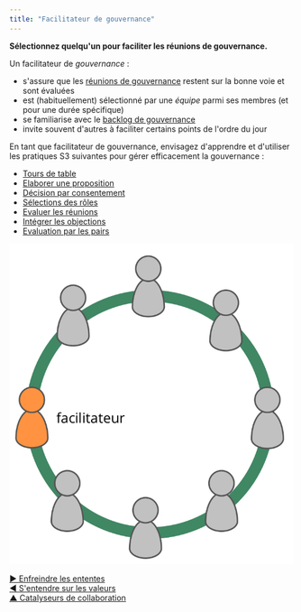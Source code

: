 ```yaml
---
title: "Facilitateur de gouvernance"
---
```



**Sélectionnez quelqu'un pour faciliter les réunions de gouvernance.**

Un facilitateur de <dfn data-info="Gouvernance: L&apos;acte de fixer des objectifs et de prendre et de modifier des décisions qui guident les gens pour les accomplir.">gouvernance</dfn> :

- s'assure que les [réunions de gouvernance](governance-meeting.html) restent sur la bonne voie et sont évaluées
- est (habituellement) sélectionné par une <dfn data-info="Équipe: Un groupe de personnes qui collaborent vers une intention commune (ou un objectif). Généralement, une équipe fait partie d&apos;une organisation, ou est formée pour la collaboration entre plusieurs organisations.">équipe</dfn> parmi ses membres (et pour une durée spécifique)
- se familiarise avec le [backlog de gouvernance](governance-backlog.html)
- invite souvent d'autres à faciliter certains points de l'ordre du jour

En tant que facilitateur de gouvernance, envisagez d'apprendre et d'utiliser les pratiques S3 suivantes pour gérer efficacement la gouvernance :

- [Tours de table](rounds.html)
- [Elaborer une proposition](proposal-forming.html)
- [Décision par consentement](consent-decision-making.html)
- [Sélections des rôles](role-selection.html)
- [Evaluer les réunions](evaluate-meetings.html)
- [Intégrer les objections](resolve-objections.html)
- [Evaluation par les pairs](peer-review.html)

![Le facilitateur de gouvernance est typiquement membre de l'équipe](img/circle/facilitator.png)

[&#9654; Enfreindre les ententes](breaking-agreements.html)<br/>[&#9664; S'entendre sur les valeurs](agree-on-values.html)<br/>[&#9650; Catalyseurs de collaboration](enablers-of-collaboration.html)

